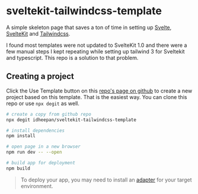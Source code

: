 # sveltekit-tailwindcss-template

A simple skeleton page that saves a ton of time in setting up [Svelte](https://svelte.dev/), [SvelteKit](https://kit.svelte.dev/) and [Tailwindcss](https://tailwindcss.com/).

I found most templates were not updated to SvelteKit 1.0 and there were a few manual steps I kept repeating while setting up tailwind 3 for Sveltekit and typescript. This repo is a solution to that problem.

## Creating a project

Click the Use Template button on this [repo's page on github](https://github.com/idheepan/sveltekit-tailwindcss-template/) to create a new project based on this template. That is the easiest way. You can clone this repo or use `npx degit` as well.

```bash
# create a copy from github repo
npx degit idheepan/sveltekit-tailwindcss-template

# install dependencies
npm install

# open page in a new browser
npm run dev -- --open

# build app for deployment
npm build
```

> To deploy your app, you may need to install an [adapter](https://kit.svelte.dev/docs/adapters) for your target environment.
